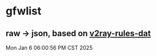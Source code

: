 # gfwlist
## raw -> json, based on [v2ray-rules-dat](https://github.com/Loyalsoldier/v2ray-rules-dat)
Mon Jan  6 06:00:56 PM CST 2025

